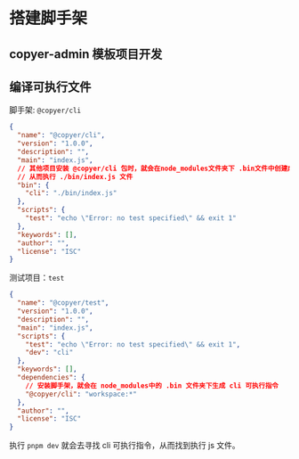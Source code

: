 # 搭建脚手架

## copyer-admin 模板项目开发

## 编译可执行文件

脚手架: `@copyer/cli`

```json
{
  "name": "@copyer/cli",
  "version": "1.0.0",
  "description": "",
  "main": "index.js",
  // 其他项目安装 @copyer/cli 包时，就会在node_modules文件夹下 .bin文件中创建成一个可执行指令
  // 从而执行 ./bin/index.js 文件
  "bin": {
    "cli": "./bin/index.js"
  },
  "scripts": {
    "test": "echo \"Error: no test specified\" && exit 1"
  },
  "keywords": [],
  "author": "",
  "license": "ISC"
}
```

测试项目：`test`

```json
{
  "name": "@copyer/test",
  "version": "1.0.0",
  "description": "",
  "main": "index.js",
  "scripts": {
    "test": "echo \"Error: no test specified\" && exit 1",
    "dev": "cli"
  },
  "keywords": [],
  "dependencies": {
    // 安装脚手架，就会在 node_modules中的 .bin 文件夹下生成 cli 可执行指令
    "@copyer/cli": "workspace:*"
  },
  "author": "",
  "license": "ISC"
}
```

执行 `pnpm dev` 就会去寻找 cli 可执行指令，从而找到执行 js 文件。
